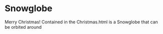 # Snowglobe
 Merry Christmas!
 Contained in the Christmas.html is a Snowglobe that can be orbited around
